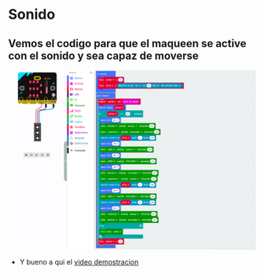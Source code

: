 # Sonido

## Vemos el codigo para que el maqueen se active con el sonido y sea capaz de moverse

![image text](sonido.png)

- Y bueno a qui el [video demostracion](https://youtube.com/shorts/_z-TzqNinq4)
